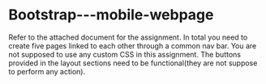 # Bootstrap---mobile-webpage

Refer to the attached document for the assignment.  In total you need to create five pages linked to each other through a common nav bar. You are not supposed to use any custom CSS in this assignment. The buttons provided in the layout sections need to be functional(they are not suppose to perform any action). 
